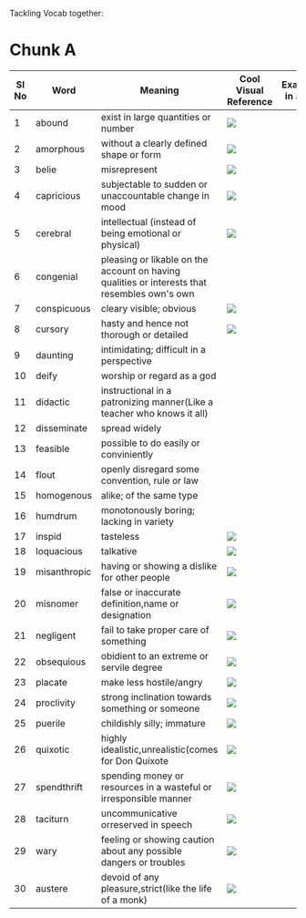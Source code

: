Tackling Vocab together:

# Chunk A

|Sl No| Word | Meaning | Cool Visual Reference |Example(Usage in a sentence)|
|-----|------|-------------------------------------------|---------|----------------------|
|1|abound|exist in large quantities or number|![](https://media.giphy.com/media/LRzK37z3km2v6/giphy.gif)||
|2|amorphous|without a clearly defined shape or form|![](https://media.giphy.com/media/xTiQywtXCIIxUrNHgc/giphy.gif)||
|3|belie|misrepresent|![](https://media.giphy.com/media/3o7TKANedXKpE8oNlC/giphy.gif)||
|4|capricious|subjectable to sudden or unaccountable change in mood |![](https://media.giphy.com/media/i4j7e4WLRc0ysXcGip/giphy.gif)||
|5|cerebral|intellectual (instead of being emotional or physical)|![](https://media.giphy.com/media/JQLxQZw8z90GWPSlAp/giphy.gif)||
|6|congenial| pleasing or likable on the account on having qualities or interests that resembles own's own|||
|7|conspicuous|cleary visible; obvious|![](https://media.giphy.com/media/1AHFDmY6X1sUd66knT/giphy.gif)||
|8|cursory|hasty and hence not thorough or detailed|![](https://media.giphy.com/media/4yGAZNz0aEWPu/giphy.gif)||
|9|daunting|intimidating; difficult in a perspective|||
|10|deify|worship or regard as a god|||
|11|didactic|instructional in a patronizing manner(Like a teacher who knows it all)||
|12|disseminate|spread widely|||
|13|feasible|possible to do easily or conviniently|||
|14|flout|openly disregard some convention, rule or law|||
|15|homogenous|alike; of the same type|||
|16|humdrum|monotonously boring; lacking in variety|||
|17|inspid|tasteless|![](https://media.giphy.com/media/PjlH1T1CqVw4JfvQXV/giphy.gif)||
|18|loquacious|talkative|![](https://media.giphy.com/media/U5OkqHaFTnznGkKGp5/giphy.gif)||
|19|misanthropic|having or showing a dislike for other people|![](https://media.giphy.com/media/3o7qE8BaNgqFfuNdNS/giphy.gif)||
|20|misnomer|false or inaccurate definition,name or designation|![](https://media.giphy.com/media/l4FGq09sQSls3Aufm/giphy.gif)||
|21|negligent|fail to take proper care of something|![](https://media.giphy.com/media/10VJ2YDMoNEBl6/giphy.gif)||
|22|obsequious|obidient to an extreme or servile degree|![](https://media.giphy.com/media/xT5LMUEDcqhqD4WxRm/giphy.gif)||
|23|placate|make less hostile/angry|![](https://media.giphy.com/media/l1J9NRpOeS7i54xnW/giphy.gif)||
|24|proclivity|strong inclination towards something or someone|![](https://media.giphy.com/media/jn2iXu2HRpMuovBrrV/giphy.gif)||
|25|puerile|childishly silly; immature|![](https://media.giphy.com/media/yE72eDy7lj3JS/giphy.gif)||
|26|quixotic|highly idealistic,unrealistic(comes for Don Quixote|![](https://media.giphy.com/media/B1CrvUCoMxhy8/giphy.gif)||
|27|spendthrift|spending money or resources in a wasteful or irresponsible manner|![](https://media.giphy.com/media/3o6Ygp85mD8sl8hxFS/giphy.gif)||
|28|taciturn|uncommunicative orreserved in speech|![](https://media.giphy.com/media/3o7ZePX7DfyOBZDrcQ/giphy.gif)||
|29|wary|feeling or showing caution about any possible dangers or troubles|![](https://media.giphy.com/media/SWovhw1Nua7Ay5XFCb/giphy.gif)||
|30|austere|devoid of any pleasure,strict(like the life of a monk)|![](https://media.giphy.com/media/3o7bu90hyq7fI1uk7u/giphy.gif)||

